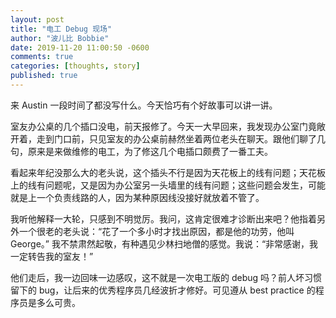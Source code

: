 ```yaml
---
layout: post
title: "电工 Debug 现场"
author: "波儿比 Bobbie"
date: 2019-11-20 11:00:50 -0600
comments: true
categories: [thoughts, story]
published: true
---
```


来 Austin 一段时间了都没写什么。今天恰巧有个好故事可以讲一讲。

室友办公桌的几个插口没电，前天报修了。今天一大早回来，我发现办公室门竟敞开着，走到门口前，只见室友的办公桌前赫然坐着两位老头在聊天。跟他们聊了几句，原来是来做维修的电工，为了修这几个电插口颇费了一番工夫。

看起来年纪没那么大的老头说，这个插头不行是因为天花板上的线有问题；天花板上的线有问题呢，又是因为办公室另一头墙里的线有问题；这些问题会发生，可能就是上一个负责线路的人，因为某种原因线没接好就放着不管了。

我听他解释一大轮，只感到不明觉厉。我问，这肯定很难才诊断出来吧？他指着另外一个很老的老头说：“花了一个多小时才找出原因，都是他的功劳，他叫 George。” 我不禁肃然起敬，有种遇见少林扫地僧的感觉。我说：“非常感谢，我一定转告我的室友！”

他们走后，我一边回味一边感叹，这不就是一次电工版的 debug 吗？前人坏习惯留下的 bug，让后来的优秀程序员几经波折才修好。可见遵从 best practice 的程序员是多么可贵。

